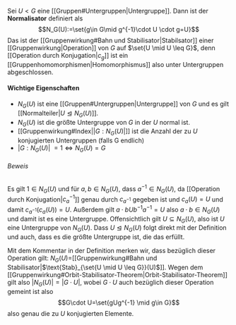 Sei $U < G$ eine [[Gruppen#Untergruppen|Untergruppe]]. Dann ist der **Normalisator** definiert als $$N_G(U):=\set{g\in G\mid g^{-1}\cdot U \cdot g=U}$$Das ist der [[Gruppenwirkung#Bahn und Stabilisator|Stabilsator]] einer [[Gruppenwirkung|Operation]] von $G$ auf $\set{U \mid U \leq G}$, denn [[Operation durch Konjugation|$c_{g}$]] ist ein [[Gruppenhomomorphismen|Homomorphismus]] also unter Untergruppen abgeschlossen.
#### Wichtige Eigenschaften
- $N_{G}(U)$ ist eine [[Gruppen#Untergruppen|Untergruppe]] von $G$ und es gilt [[Normalteiler|$U \trianglelefteq N_{G}(U)$]].
- $N_{G}(U)$ ist die größte Untergruppe von $G$ in der $U$ normal ist.
- [[Gruppenwirkung#Index|$\lvert G:N_{G}(U)\rvert$]] ist die Anzahl der zu $U$ konjugierten Untergruppen (falls G endlich)
- $\lvert G:N_{G}(U)\rvert$ $=1 \iff N_G(U)=G$
###### Beweis
Es gilt $1 \in N_G(U)$ und für $a,b \in N_{G}(U)$, dass $a^{-1}\in N_{G}(U)$, da [[Operation durch Konjugation|$c_{a}^{-1}$]] genau durch $c_{a^{-1}}$ gegeben ist und $c_{a}(U)=U$ und damit $c_{a^{-1}}(c_a(U))=U$. Außerdem gilt $a\cdot b U b^{-1}a^{-1}=U$ also $a\cdot b\in N_G(U)$ und damit ist es eine Untergruppe. Offensichtlich gilt $U \subseteq N_{G}(U)$, also ist $U$ eine Untergruppe von $N_G(U)$. Dass $U\trianglelefteq N_G(U)$ folgt direkt mit der Definition und auch, dass es die größte Untergruppe ist, die das erfüllt.

Mit dem Kommentar in der Definition merken wir, dass bezüglich dieser Operation gilt: $N_G(U)=$[[Gruppenwirkung#Bahn und Stabilisator|$\text{Stab}_{\set{U \mid U \leq G}}(U)$]]. Wegen dem [[Gruppenwirkung#Orbit-Stabilisator-Theorem|Orbit-Stabilisator-Theorem]] gilt also $\lvert N_{G}(U)\rvert=\lvert G\cdot U\rvert$, wobei $G\cdot U$ auch bezüglich dieser Operation gemeint ist also $$G\cdot U=\set{gUg^{-1} \mid g\in G}$$also genau die zu $U$ konjugierten Elemente. 


 
